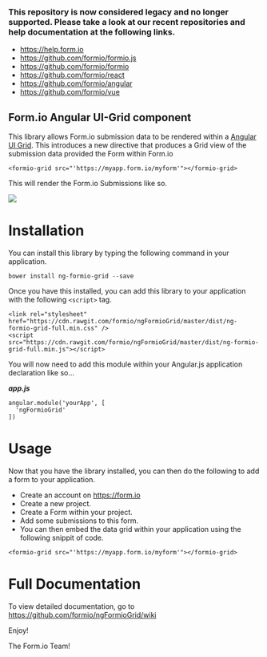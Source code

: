### This repository is now considered legacy and no longer supported. Please take a look at our recent repositories and help documentation at the following links.

 - https://help.form.io
 - https://github.com/formio/formio.js
 - https://github.com/formio/formio
 - https://github.com/formio/react
 - https://github.com/formio/angular
 - https://github.com/formio/vue

Form.io Angular UI-Grid component
--------------------------------------------
This library allows Form.io submission data to be rendered within a [Angular UI Grid](http://ui-grid.info/). This introduces a new
directive that produces a Grid view of the submission data provided the Form within Form.io

```
<formio-grid src="'https://myapp.form.io/myform'"></formio-grid>
```

This will render the Form.io Submissions like so.

![](https://raw.githubusercontent.com/formio/ngFormioGrid/master/formio-grid.png)


Installation
===================
You can install this library by typing the following command in your application.

```
bower install ng-formio-grid --save
```

Once you have this installed, you can add this library to your application with the following ```<script>``` tag.

```
<link rel="stylesheet" href="https://cdn.rawgit.com/formio/ngFormioGrid/master/dist/ng-formio-grid-full.min.css" />
<script src="https://cdn.rawgit.com/formio/ngFormioGrid/master/dist/ng-formio-grid-full.min.js"></script>
```

You will now need to add this module within your Angular.js application declaration like so...

***app.js***
```
angular.module('yourApp', [
  'ngFormioGrid'
])
```

Usage
====================
Now that you have the library installed, you can then do the following to add a form to your application.

  - Create an account on https://form.io
  - Create a new project.
  - Create a Form within your project.
  - Add some submissions to this form.
  - You can then embed the data grid within your application using the following snippit of code.
  
  ```<formio-grid src="'https://myapp.form.io/myform'"></formio-grid>```

Full Documentation
===================
To view detailed documentation, go to https://github.com/formio/ngFormioGrid/wiki

Enjoy!

The Form.io Team!
